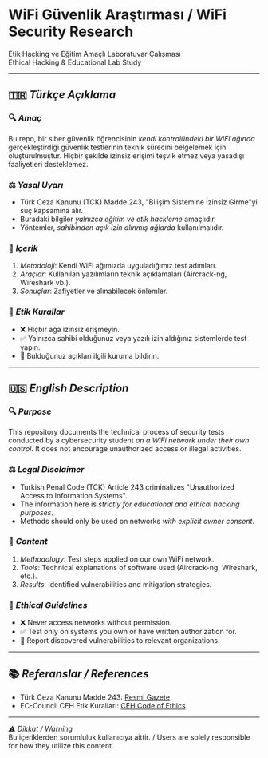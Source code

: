 # WiFi Güvenlik Araştırması / WiFi Security Research  
Etik Hacking ve Eğitim Amaçlı Laboratuvar Çalışması  
Ethical Hacking & Educational Lab Study  

---

## 🇹🇷 *Türkçe Açıklama*  

### 🔍 *Amaç*  
Bu repo, bir siber güvenlik öğrencisinin *kendi kontrolündeki bir WiFi ağında* gerçekleştirdiği güvenlik testlerinin teknik sürecini belgelemek için oluşturulmuştur. Hiçbir şekilde izinsiz erişimi teşvik etmez veya yasadışı faaliyetleri desteklemez.  

### ⚖ *Yasal Uyarı*  
- Türk Ceza Kanunu (TCK) Madde 243, "Bilişim Sistemine İzinsiz Girme"yi suç kapsamına alır.  
- Buradaki bilgiler *yalnızca eğitim ve etik hackleme* amaçlıdır.  
- Yöntemler, *sahibinden açık izin alınmış ağlarda* kullanılmalıdır.  

### 📝 *İçerik*  
1. *Metodoloji*: Kendi WiFi ağımızda uyguladığımız test adımları.  
2. *Araçlar*: Kullanılan yazılımların teknik açıklamaları (Aircrack-ng, Wireshark vb.).  
3. *Sonuçlar*: Zafiyetler ve alınabilecek önlemler.  

### 🛑 *Etik Kurallar*  
- ❌ Hiçbir ağa izinsiz erişmeyin.  
- ✅ Yalnızca sahibi olduğunuz veya yazılı izin aldığınız sistemlerde test yapın.  
- 📢 Bulduğunuz açıkları ilgili kuruma bildirin.  

---

## 🇺🇸 *English Description*  

### 🔍 *Purpose*  
This repository documents the technical process of security tests conducted by a cybersecurity student *on a WiFi network under their own control*. It does not encourage unauthorized access or illegal activities.  

### ⚖ *Legal Disclaimer*  
- Turkish Penal Code (TCK) Article 243 criminalizes "Unauthorized Access to Information Systems".  
- The information here is *strictly for educational and ethical hacking purposes*.  
- Methods should only be used on networks *with explicit owner consent*.  

### 📝 *Content*  
1. *Methodology*: Test steps applied on our own WiFi network.  
2. *Tools*: Technical explanations of software used (Aircrack-ng, Wireshark, etc.).  
3. *Results*: Identified vulnerabilities and mitigation strategies.  

### 🛑 *Ethical Guidelines*  
- ❌ Never access networks without permission.  
- ✅ Test only on systems you own or have written authorization for.  
- 📢 Report discovered vulnerabilities to relevant organizations.  

---

## 📚 *Referanslar / References*  
- Türk Ceza Kanunu Madde 243: [Resmi Gazete](https://www.mevzuat.gov.tr)  
- EC-Council CEH Etik Kuralları: [CEH Code of Ethics](https://www.eccouncil.org)  

---

*⚠ Dikkat / Warning*  
Bu içeriklerden sorumluluk kullanıcıya aittir. / Users are solely responsible for how they utilize this content.